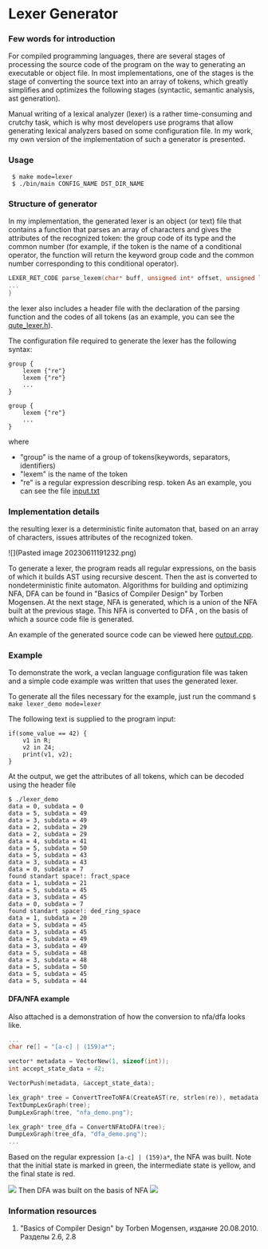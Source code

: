 # Lexer Generator
### Few words for introduction
For compiled programming languages, there are several stages of processing the source code of the program on the way to generating an executable or object file. In most implementations, one of the stages is the stage of converting the source text into an array of tokens, which greatly simplifies and optimizes the following stages (syntactic, semantic analysis, ast generation).

Manual writing of a lexical analyzer (lexer) is a rather time-consuming and crutchy task, which is why most developers use programs that allow generating lexical analyzers based on some configuration file. In my work, my own version of the implementation of such a generator is presented.

### Usage
``` $ make mode=lexer```<br/>
``` $ ./bin/main CONFIG_NAME DST_DIR_NAME```<br/>

### Structure of generator
In my implementation, the generated lexer is an object (or text) file that contains a function that parses an array of characters and gives the attributes of the recognized token: the group code of its type and the common number (for example, if the token is the name of a conditional operator, the function will return the keyword group code and the common number corresponding to this conditional operator).

```c
LEXER_RET_CODE parse_lexem(char* buff, unsigned int* offset, unsigned long long int* data, unsigned long long int* subdata) {
...
}
```
the lexer also includes a header file with the declaration of the parsing function and the codes of all tokens (as an example, you can see the [qute_lexer.h](samples/lexer_generator/qute_lexer.h)).

The configuration file required to generate the lexer has the following syntax:

```
group {
	lexem {"re"}
	lexem {"re"}
	...
}

group {
	lexem {"re"}
	...
}
```
where 
- "group" is the name of a group of tokens(keywords, separators, identifiers)
- "lexem" is the name of the token
- "re" is a regular expression describing resp. token
As an example, you can see the file  [input.txt](samples/lexer_generator/input.txt)

### Implementation details
the resulting lexer is a deterministic finite automaton that, based on an array of characters, issues attributes of the recognized token.

![](Pasted image 20230611191232.png)

To generate a lexer, the program reads all regular expressions, on the basis of which it builds AST using recursive descent. Then the ast is converted to nondeterministic finite automaton. Algorithms for building and optimizing NFA, DFA can be found in "Basics of Compiler Design" by Torben Mogensen. At the next stage, NFA is generated, which is a union of the NFA built at the previous stage. This NFA is converted to DFA , on the basis of which a source code file is generated. 

An example of the generated source code can be viewed here  [output.cpp](samples/lexer_generator/output.cpp).

### Example
To demonstrate the work, a veclan language configuration file was taken and a simple code example was written that uses the generated lexer.

To generate all the files necessary for the example, just run the command
``` $ make lexer_demo mode=lexer ```

The following text is supplied to the program input:
```
if(some_value == 42) {
	v1 in R;
	v2 in Z4;
	print(v1, v2);
}
```
At the output, we get the attributes of all tokens, which can be decoded using the header file
```
$ ./lexer_demo
data = 0, subdata = 0
data = 5, subdata = 49
data = 3, subdata = 49
data = 2, subdata = 29
data = 2, subdata = 29
data = 4, subdata = 41
data = 5, subdata = 50
data = 5, subdata = 43
data = 3, subdata = 43
data = 0, subdata = 7
found standart space!: fract_space
data = 1, subdata = 21
data = 5, subdata = 45
data = 3, subdata = 45
data = 0, subdata = 7
found standart space!: ded_ring_space
data = 1, subdata = 20
data = 5, subdata = 45
data = 3, subdata = 45
data = 5, subdata = 49
data = 3, subdata = 49
data = 5, subdata = 48
data = 3, subdata = 48
data = 5, subdata = 50
data = 5, subdata = 45
data = 5, subdata = 44
```

#### DFA/NFA example
Also attached is a demonstration of how the conversion to nfa/dfa looks like.

```cpp
...
char re[] = "[a-c] | (159)a*";

vector* metadata = VectorNew(1, sizeof(int));
int accept_state_data = 42;

VectorPush(metadata, &accept_state_data);

lex_graph* tree = ConvertTreeToNFA(CreateAST(re, strlen(re)), metadata);
TextDumpLexGraph(tree);
DumpLexGraph(tree, "nfa_demo.png");

lex_graph* tree_dfa = ConvertNFAtoDFA(tree);
DumpLexGraph(tree_dfa, "dfa_demo.png");
...
```

Based on the regular expression ``[a-c] | (159)a*``, the NFA was built. Note that the initial state is marked in green, the intermediate state is yellow, and the final state is red.

![](nfa_demo.png)
Then DFA was built on the basis of NFA
![](dfa_demo.png)

### Information resources
1. "Basics of Compiler Design" by Torben Mogensen, издание 20.08.2010. Разделы 2.6, 2.8

